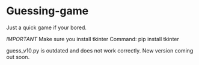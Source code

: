# Guessing-game
Just a quick game if your bored.

*IMPORTANT* Make sure you install tkinter
Command: pip install tkinter

guess_v10.py is outdated and 
does not work correctly.
New version coming out soon.